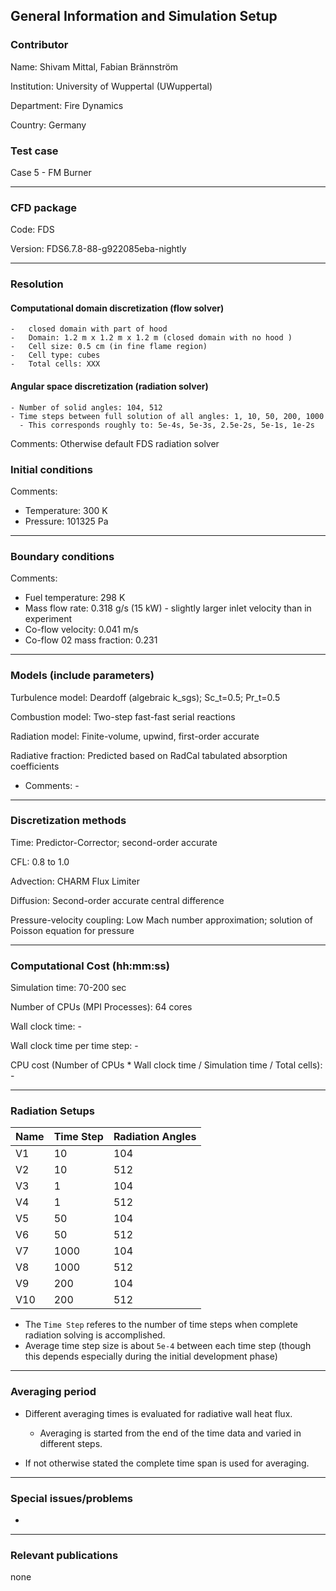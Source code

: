 ## General Information and Simulation Setup 

### Contributor

Name: Shivam Mittal, Fabian Brännström

Institution: University of Wuppertal (UWuppertal)

Department: Fire Dynamics

Country: Germany

### Test case

Case 5 - FM Burner

------------------------------------------------------------------------

### CFD package

Code: FDS

Version: FDS6.7.8-88-g922085eba-nightly

------------------------------------------------------------------------

### Resolution


####  Computational domain discretization (flow solver)
    -   closed domain with part of hood
    -   Domain: 1.2 m x 1.2 m x 1.2 m (closed domain with no hood )
    -   Cell size: 0.5 cm (in fine flame region)
    -   Cell type: cubes
    -   Total cells: XXX


#### Angular space discretization (radiation solver)
    - Number of solid angles: 104, 512
    - Time steps between full solution of all angles: 1, 10, 50, 200, 1000
      - This corresponds roughly to: 5e-4s, 5e-3s, 2.5e-2s, 5e-1s, 1e-2s

Comments: Otherwise default FDS radiation solver

### Initial conditions

Comments:
- Temperature: 300 K
- Pressure: 101325 Pa

------------------------------------------------------------------------

### Boundary conditions

Comments:

-   Fuel temperature: 298 K
-   Mass flow rate: 0.318 g/s (15 kW) - slightly larger inlet velocity than in experiment
-   Co-flow velocity: 0.041 m/s
-   Co-flow 02 mass fraction: 0.231

------------------------------------------------------------------------

### Models (include parameters) 

Turbulence model: Deardoff (algebraic k_sgs); Sc_t=0.5; Pr_t=0.5

Combustion model: Two-step fast-fast serial reactions

Radiation model: Finite-volume, upwind, first-order accurate

Radiative fraction: Predicted based on RadCal tabulated absorption coefficients

- Comments: -

------------------------------------------------------------------------

### Discretization methods

Time: Predictor-Corrector; second-order accurate

CFL: 0.8 to 1.0

Advection: CHARM Flux Limiter

Diffusion: Second-order accurate central difference

Pressure-velocity coupling: Low Mach number approximation; solution of Poisson equation for pressure

------------------------------------------------------------------------

### Computational Cost (hh:mm:ss) 


Simulation time: 70-200 sec

Number of CPUs (MPI Processes): 64 cores

Wall clock time: -

Wall clock time per time step: -

CPU cost (Number of CPUs \* Wall clock time / Simulation time / Total
cells): - 

------------------------------------------------------------------------

### Radiation Setups

 | Name | Time Step | Radiation Angles |
 |------|-----------|------------------|
 | V1   | 10        | 104              |
 | V2   | 10        | 512              |
 | V3   | 1         | 104              |
 | V4   | 1         | 512              |
 | V5   | 50        | 104              |
 | V6   | 50        | 512              |
 | V7   | 1000      | 104              |
 | V8   | 1000      | 512              |
 | V9   | 200       | 104              |
 | V10  | 200       | 512              |

- The `Time Step` referes to the number of time steps when complete radiation solving is accomplished.
- Average time step size is about `5e-4` between each time step (though this depends especially during the initial development phase)

------------------------------------------------------------------------

### Averaging period
- Different averaging times is evaluated for radiative wall heat flux.
  - Averaging is started from the end of the time data and varied in different steps.

- If not otherwise stated the complete time span is used for averaging.


------------------------------------------------------------------------

### Special issues/problems
- 

------------------------------------------------------------------------

### Relevant publications

none

